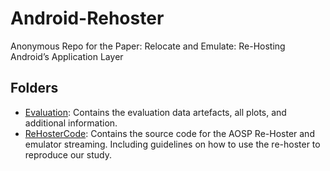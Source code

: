 # Android-Rehoster
Anonymous Repo for the Paper: Relocate and Emulate: Re-Hosting Android’s Application Layer

## Folders
- [Evaluation](Evaluation/DataImages.ipynb): Contains the evaluation data artefacts, all plots, and additional information.
- [ReHosterCode](ReHosterCode): Contains the source code for the AOSP Re-Hoster and emulator streaming. Including guidelines on how to use the re-hoster to reproduce our study.
